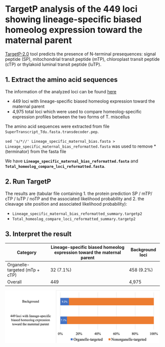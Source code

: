 # TargetP analysis of the 449 loci showing lineage-specific biased homeolog expression toward the maternal parent

[TargetP-2.0](http://www.cbs.dtu.dk/services/TargetP/index.php) tool predicts the presence of N-terminal presequences: signal peptide (SP), mitochondrial transit peptide (mTP), chloroplast transit peptide (cTP) or thylakoid luminal transit peptide (luTP).

## 1. Extract the amino acid sequences
The information of the analyzed loci can be found [here](https://github.com/GatorShan/Tragopogon-Inflorescence-RNA-seq-Analysis/tree/master/Polyploid_alignment/Homeolog-specific-expression_Tms-Tml_Compare)
  - 449 loci with lineage-specific biased homeolog expression toward the maternal parent 
  - 4,975 total loci which were used to compare homeolog-specific expression profiles between the two forms of T. miscellus

The amino acid sequences were extracted from file `SuperTranscript_Tdu.fasta.transdecoder.pep`.

`sed 's/*//' Lineage_specific_maternal_bias.fasta > Lineage_specific_maternal_bias_reformatted.fasta` was used to remove * (terminator) from the fasta file

We have **`Lineage_specific_maternal_bias_reformatted.fasta`** and **`Total_homeolog_compare_loci_reformatted.fasta`**.

## 2. Run TargetP
The results are (tabular file containing 1. the protein prediction SP / mTP/ cTP / luTP / noTP and the associated likelihood probability and 2. the cleavage site position and associated likelihood probability):
  - `Lineage_specific_maternal_bias_reformatted_summary.targetp2`
  - `Total_homeolog_compare_loci_reformatted_summary.targetp2`

## 3. Interpret the result
| Category | Lineage-specific biased homeolog expression toward the maternal parent | Background loci |
| -- | -- | -- |
| Organelle-targeted (mTp + cTP) | 32 (7.1%) | 458 (9.2%) |
| Overall | 449 | 4,975 |

![summary_figure](https://github.com/GatorShan/Tragopogon-Inflorescence-RNA-seq-Analysis/blob/master/Annotation/TargetP_analysis/images/Summary.png)
